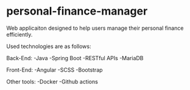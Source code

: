 # personal-finance-manager
Web applicaiton designed to help users manage their personal finance efficiently. 

Used technologies are as follows:

Back-End:
-Java
-Spring Boot
-RESTful APIs
-MariaDB

Front-End:
-Angular
-SCSS
-Bootstrap

Other tools:
-Docker
-Github actions
